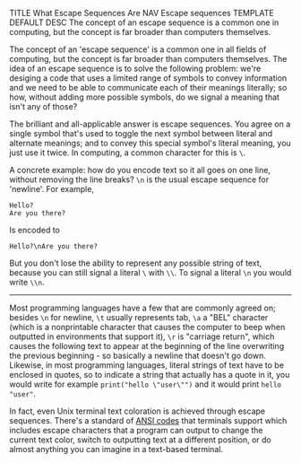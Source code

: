 TITLE What Escape Sequences Are
NAV Escape sequences
TEMPLATE DEFAULT
DESC The concept of an escape sequence is a common one in computing, but the concept is far broader than computers themselves. 

The concept of an 'escape sequence' is a common one in all fields of computing, but the concept is far broader than computers themselves. The idea of an escape sequence is to solve the following problem: we're desiging a code that uses a limited range of symbols to convey information and we need to be able to communicate each of their meanings literally; so how, without adding more possible symbols, do we signal a meaning that isn't any of those?

The brilliant and all-applicable answer is escape sequences. You agree on a single symbol that's used to toggle the next symbol between literal and alternate meanings; and to convey this special symbol's literal meaning, you just use it twice. In computing, a common character for this is `\`.

A concrete example: how do you encode text so it all goes on one line, without removing the line breaks? `\n` is the usual escape sequence for 'newline'. For example,
```
Hello?
Are you there?
```
Is encoded to
```
Hello?\nAre you there?
```
But you don't lose the ability to represent any possible string of text, because you can still signal a literal `\` with `\\`. To signal a literal `\n` you would write `\\n`.

---

Most programming languages have a few that are commonly agreed on; besides `\n` for newline, `\t` usually represents tab, `\a` a "BEL" character (which is a nonprintable character that causes the computer to beep when outputted in environments that support it), `\r` is "carriage return", which causes the following text to appear at the beginning of the line overwriting the previous beginning - so basically a newline that doesn't go down. Likewise, in most programming languages, literal strings of text have to be enclosed in quotes, so to indicate a string that actually has a quote in it, you would write for example `print("hello \"user\"")` and it would print `hello "user"`.

In fact, even Unix terminal text coloration is achieved through escape sequences. There's a standard of [ANSI codes](https://en.wikipedia.org/wiki/ANSI_escape_code) that terminals support which includes escape characters that a program can output to change the current text color, switch to outputting text at a different position, or do almost anything you can imagine in a text-based terminal.
